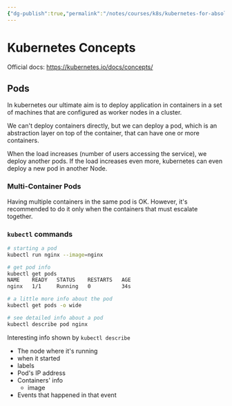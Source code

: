 ```yaml
---
{"dg-publish":true,"permalink":"/notes/courses/k8s/kubernetes-for-absolute-beginners/03-kubernetes-concepts/"}
---
```

# Kubernetes Concepts

Official docs: <https://kubernetes.io/docs/concepts/>

## Pods

In kubernetes our ultimate aim is to deploy application in containers in a set of machines that are configured as worker nodes in a cluster.

We can't deploy containers directly, but we can deploy a pod, which is an abstraction layer on top of the container, that can have one or more containers.

When the load increases (number of users accessing the service), we deploy another pods. If the load increases even more, kubernetes can even deploy a new pod in another Node.



### Multi-Container Pods

Having multiple containers in the same pod is OK. However, it's recommended to do it only when the containers that must escalate together.



### `kubectl` commands

```sh
# starting a pod
kubectl run nginx --image=nginx

# get pod info
kubectl get pods
NAME    READY   STATUS    RESTARTS   AGE
nginx   1/1     Running   0          34s

# a little more info about the pod
kubectl get pods -o wide

# see detailed info about a pod
kubectl describe pod nginx
```

Interesting info shown by `kubectl describe`

- The node where it's running
- when it started
- labels
- Pod's IP address
- Containers' info
    - image
- Events that happened in that event

